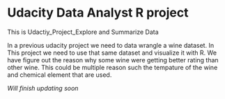 # Udacity Data Analyst R project
This is Udactiy_Project_Explore and Summarize Data

In a previous udacity project we need to data wrangle a wine dataset.
In This project we need to use that same dataset and visualize it with R.
We have figure out the reason why some wine were getting better rating than 
other wine. This could be multiple reason such the tempature of the wine and
chemical element that are used.

*Will finish updating soon*
